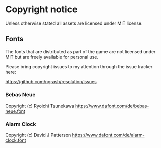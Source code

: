# Copyright notice
Unless otherwise stated all assets are licensed under MIT license.

## Fonts

The fonts that are distributed as part of the game are not licensed under MIT
but are freely available for personal use.

Please bring copyright issues to my attention through the issue tracker here:

  https://github.com/ngrash/resolution/issues

### Bebas Neue
Copyright (c) Ryoichi Tsunekawa https://www.dafont.com/de/bebas-neue.font

### Alarm Clock
Copyright (c) David J Patterson https://www.dafont.com/de/alarm-clock.font

